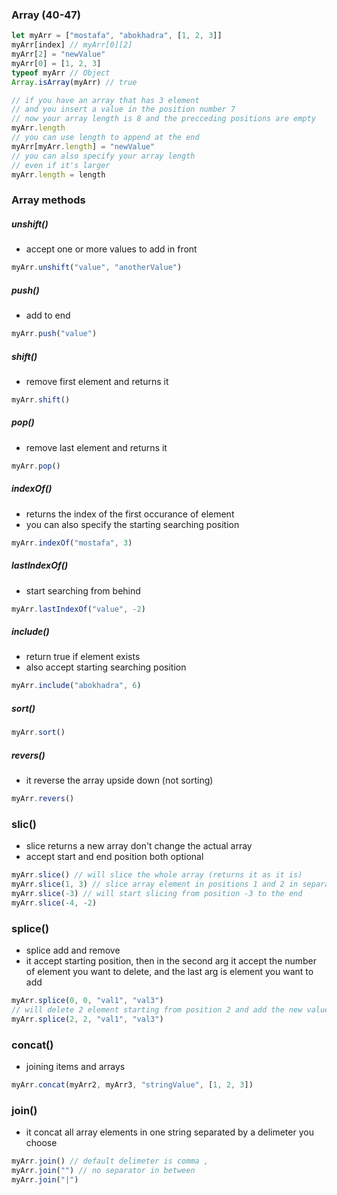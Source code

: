 ### Array (40-47)
```js
let myArr = ["mostafa", "abokhadra", [1, 2, 3]]
myArr[index] // myArr[0][2] 
myArr[2] = "newValue"
myArr[0] = [1, 2, 3]
typeof myArr // Object
Array.isArray(myArr) // true

// if you have an array that has 3 element
// and you insert a value in the position number 7
// now your array length is 8 and the precceding positions are empty
myArr.length
// you can use length to append at the end
myArr[myArr.length] = "newValue"
// you can also specify your array length
// even if it's larger
myArr.length = length
```

### Array methods

##### unshift()
- accept one or more values to add in front
```js
myArr.unshift("value", "anotherValue")
```

##### push()
- add to end
```js
myArr.push("value")
```

##### shift()
- remove first element and returns it
```js
myArr.shift()
```

##### pop()
- remove last element and returns it
```js
myArr.pop()
```

##### indexOf()
- returns the index of the first occurance of element
- you can also specify the starting searching position
```js
myArr.indexOf("mostafa", 3)
```

##### lastIndexOf()
- start searching from behind
```js
myArr.lastIndexOf("value", -2)
```

##### include()
- return true if element exists
- also accept starting searching position
```js
myArr.include("abokhadra", 6)
```

##### sort()
```js
myArr.sort()
```

##### revers()
- it reverse the array upside down (not sorting)
```js
myArr.revers()
```

### slic()
- slice returns a new array don't change the actual array
- accept start and end position both optional
```js
myArr.slice() // will slice the whole array (returns it as it is)
myArr.slice(1, 3) // slice array element in positions 1 and 2 in separate array
myArr.slice(-3) // will start slicing from position -3 to the end
myArr.slice(-4, -2)
```

### splice()
- splice add and remove
- it accept starting position, then in the second arg it accept the number of element you want to delete, and the last arg is element you want to add
```js
myArr.splice(0, 0, "val1", "val3")
// will delete 2 element starting from position 2 and add the new values in their places
myArr.splice(2, 2, "val1", "val3")
```

### concat()
- joining items and arrays
```js
myArr.concat(myArr2, myArr3, "stringValue", [1, 2, 3])
```

### join()
- it concat all array elements in one string separated by a delimeter you choose
```js
myArr.join() // default delimeter is comma ,
myArr.join("") // no separator in between
myArr.join("|")
```